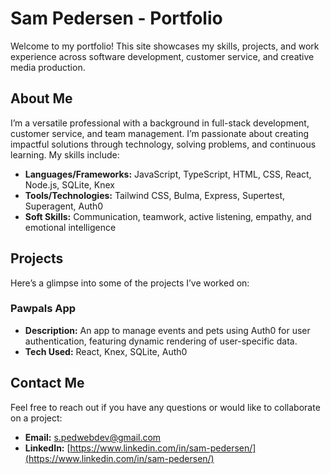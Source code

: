 

# Sam Pedersen - Portfolio

Welcome to my portfolio! This site showcases my skills, projects, and work experience across software development, customer service, and creative media production.

## About Me

I’m a versatile professional with a background in full-stack development, customer service, and team management. I’m passionate about creating impactful solutions through technology, solving problems, and continuous learning. My skills include:

- **Languages/Frameworks:** JavaScript, TypeScript, HTML, CSS, React, Node.js, SQLite, Knex
- **Tools/Technologies:** Tailwind CSS, Bulma, Express, Supertest, Superagent, Auth0
- **Soft Skills:** Communication, teamwork, active listening, empathy, and emotional intelligence

## Projects

Here’s a glimpse into some of the projects I’ve worked on:

###  Pawpals App
- **Description:** An app to manage events and pets using Auth0 for user authentication, featuring dynamic rendering of user-specific data.
- **Tech Used:** React, Knex, SQLite, Auth0

## Contact Me

Feel free to reach out if you have any questions or would like to collaborate on a project:

- **Email:** [s.pedwebdev@gmail.com](mailto:s.pedwebdev@gmail.com)
- **LinkedIn:** [https://www.linkedin.com/in/sam-pedersen/](https://www.linkedin.com/in/sam-pedersen/)


